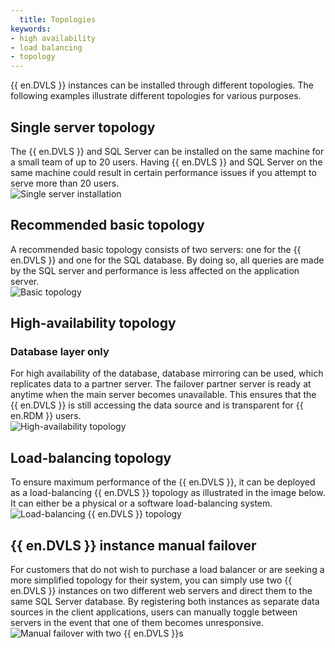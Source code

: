```yaml
---
  title: Topologies
keywords:
- high availability
- load balancing
- topology
---
```

{{ en.DVLS }} instances can be installed through different topologies. The following examples illustrate different topologies for various purposes.  

## Single server topology

The {{ en.DVLS }} and SQL Server can be installed on the same machine for a small team of up to 20 users. Having {{ en.DVLS }} and SQL Server on the same machine could result in certain performance issues if you attempt to serve more than 20 users.  
![Single server installation](https://webdevolutions.azureedge.net/docs/en/server/RecommendedTopology-1.png)

## Recommended basic topology

A recommended basic topology consists of two servers: one for the {{ en.DVLS }} and one for the SQL database. By doing so, all queries are made by the SQL server and performance is less affected on the application server.  
![Basic topology](https://webdevolutions.azureedge.net/docs/en/server/RecommendedTopology-2.png)

## High-availability topology

### Database layer only

For high availability of the database, database mirroring can be used, which replicates data to a partner server. The failover partner server is ready at anytime when the main server becomes unavailable. This ensures that the {{ en.DVLS }} is still accessing the data source and is transparent for {{ en.RDM }} users.  
![High-availability topology](https://webdevolutions.azureedge.net/docs/en/server/RecommendedTopology-3.png)

## Load-balancing topology

To ensure maximum performance of the {{ en.DVLS }}, it can be deployed as a load-balancing {{ en.DVLS }} topology as illustrated in the image below. It can either be a physical or a software load-balancing system.  
![Load-balancing {{ en.DVLS }} topology](https://webdevolutions.azureedge.net/docs/en/server/RecommendedTopology-4.png)

## {{ en.DVLS }} instance manual failover

For customers that do not wish to purchase a load balancer or are seeking a more simplified topology for their system, you can simply use two {{ en.DVLS }} instances on two different web servers and direct them to the same SQL Server database. By registering both instances as separate data sources in the client applications, users can manually toggle between servers in the event that one of them becomes unresponsive.  
![Manual failover with two {{ en.DVLS }}s](https://webdevolutions.azureedge.net/docs/en/server/RecommendedTopology-5.png)
